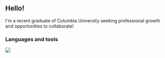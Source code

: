## Hello! 

I'm a recent graduate of Columbia University seeking professional growth and opportunities to collaborate!

### Languages and tools

<a href="https://skillicons.dev">
  <img src="https://skillicons.dev/icons?i=c,py,bash,java,html,md,latex,vim,anaconda,autocad,git,github,linux,ae,ps,powershell&perline=8&theme=dark" />
</a>
